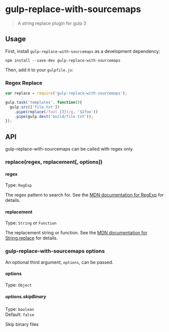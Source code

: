 # gulp-replace-with-sourcemaps
> A string replace plugin for gulp 3

## Usage

First, install `gulp-replace-with-sourcemaps` as a development dependency:

```shell
npm install --save-dev gulp-replace-with-sourcemaps
```

Then, add it to your `gulpfile.js`:

### Regex Replace
```javascript
var replace = require('gulp-replace-with-sourcemaps');

gulp.task('templates', function(){
  gulp.src(['file.txt'])
    .pipe(replace(/foo(.{3})/g, '$1foo'))
    .pipe(gulp.dest('build/file.txt'));
});
```

## API

gulp-replace-with-sourcemaps can be called with regex only.

### replace(regex, replacement[, options])

#### regex
Type: `RegExp`

The regex pattern to search for. See the [MDN documentation for RegExp] for details.

#### replacement
Type: `String` or `Function`

The replacement string or function. See the [MDN documentation for String.replace] for details.

### gulp-replace-with-sourcemaps options

An optional third argument, `options`, can be passed.

#### options
Type: `Object`

##### options.skipBinary
Type: `boolean`  
Default: `false`

Skip binary files

[MDN documentation for RegExp]: https://developer.mozilla.org/en-US/docs/Web/JavaScript/Reference/Global_Objects/RegExp
[MDN documentation for String.replace]: https://developer.mozilla.org/en-US/docs/Web/JavaScript/Reference/Global_Objects/String/replace#Specifying_a_string_as_a_parameter

[npm-url]: https://npmjs.org/package/gulp-replace-with-sourcemaps
